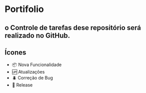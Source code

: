 # Portifolio

## o Controle de tarefas dese repositório será realizado no GitHub.

## Ícones

- :package: Nova Funcionalidade
- :up: Atualizações 
- :beetle: Correção de Bug
- :checkered_flag: Release
